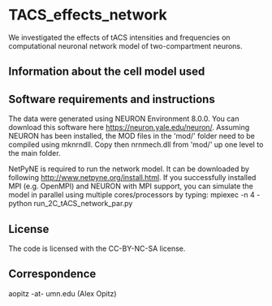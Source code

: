 # TACS_effects_network
We investigated the effects of tACS intensities and frequencies on computational neuronal network model of two-compartment neurons.

## Information about the cell model used

## Software requirements and instructions
The data were generated using NEURON Environment 8.0.0. You can download this software here https://neuron.yale.edu/neuron/. 
Assuming NEURON has been installed, the MOD files in the 'mod/' folder need to be compiled using mknrndll. Copy then nrnmech.dll from 'mod/' up one level to the main folder.

NetPyNE is required to run the network model. It can be downloaded by following http://www.netpyne.org/install.html.
If you successfully installed MPI (e.g. OpenMPI) and NEURON with MPI support, you can simulate the model in parallel using multiple cores/processors by typing:
mpiexec -n 4 -python run_2C_tACS_network_par.py

## License
The code is licensed with the CC-BY-NC-SA license.

## Correspondence
aopitz -at- umn.edu (Alex Opitz)
